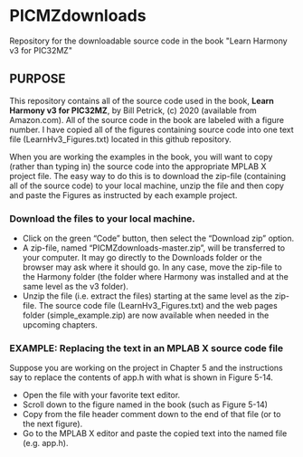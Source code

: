# PICMZdownloads
Repository for the downloadable source code in the book "Learn Harmony v3 for PIC32MZ"

## PURPOSE

This repository contains all of the source code used in the book, **Learn Harmony v3 for PIC32MZ**, by Bill Petrick, (c) 2020 (available from Amazon.com).  All of the source code in the book are labeled with a figure number.  I have copied all of the figures containing source code into one text file (LearnHv3_Figures.txt) located in this github repository.  

When you are working the examples in the book, you will want to copy (rather than typing in) the source code into the appropriate MPLAB X project file.  The easy way to do this is to download the zip-file (containing all of the source code) to your local machine, unzip the file and then copy and paste the Figures as instructed by each example project.

### Download the files to your local machine.
* Click on the green “Code” button, then select the “Download zip” option.  
* A zip-file, named “PICMZdownloads-master.zip”, will be transferred to your computer.  It may go directly to the Downloads folder or the browser may ask where it should go.  In any case, move the zip-file to the Harmony folder (the folder where Harmony was installed and at the same level as the v3 folder).
* Unzip the file (i.e. extract the files) starting at the same level as the zip-file.  The source code file (LearnHv3_Figures.txt) and the web pages folder (simple_example.zip) are now available when needed in the upcoming chapters.

### EXAMPLE: Replacing the text in an MPLAB X source code file
Suppose you are working on the project in Chapter 5 and the instructions say to replace the contents of app.h with what is shown in Figure 5-14. 
* Open the file with your favorite text editor. 
* Scroll down to the figure named in the book (such as Figure 5-14)
* Copy from the file header comment down to the end of that file (or to the next figure).  
* Go to the MPLAB X editor and paste the copied text into the named file (e.g. app.h). 

